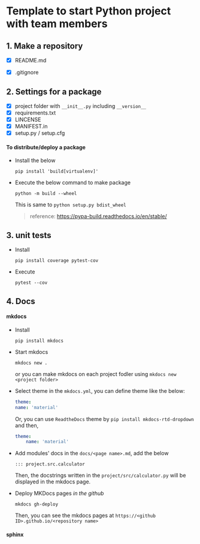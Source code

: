 # Template to start Python project with team members 

## 1. Make a repository 

- [x] README.md
- [x] .gitignore


## 2. Settings for a package 

- [x] project folder with `__init__.py` including `__version__`
- [x] requirements.txt
- [x] LINCENSE
- [x] MANIFEST.in
- [x] setup.py / setup.cfg

####  To distribute/deploy a package

- Install the below
    ```
    pip install 'build[virtualenv]'
    ```

- Execute the below command to make package
    ```
    python -m build --wheel
    ``` 

    This is same to ```python setup.py bdist_wheel```
    > reference: https://pypa-build.readthedocs.io/en/stable/

## 3. unit tests

- Install
    ```
    pip install coverage pytest-cov
    ```

- Execute
    ```
    pytest --cov
    ```

## 4. Docs

#### mkdocs 

- Install
    ```
    pip install mkdocs
    ```

- Start mkdocs
    ```
    mkdocs new .
    ```
    or you can make mkdocs on each project fodler using ```mkdocs new <project folder>```

- Select theme
    in the `mkdocs.yml`, you can define theme like the below:
    ```yaml
    theme:
    name: 'material'
    ```

    Or, you can use `ReadtheDocs` theme by ```pip install mkdocs-rtd-dropdown``` and then,
    ```yaml
    theme:
        name: 'material'
    ```

- Add modules' docs
    in the `docs/<page name>.md`, add the below
    ```
    ::: project.src.calculator
    ```

    Then, the docstrings written in the `project/src/calculator.py` will be displayed in the mkdocs page.

- Deploy MKDocs pages *in the github*
    ```
    mkdocs gh-deploy
    ```
    Then, you can see the mkdocs pages at `https://<github ID>.github.io/<repository name>`

#### sphinx
